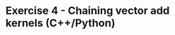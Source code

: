 Exercise 4 - Chaining vector add kernels (C++/Python)
=====================================================
